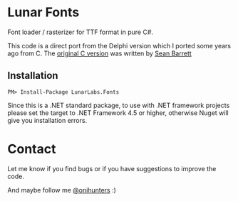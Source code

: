 # Lunar Fonts
Font loader / rasterizer for TTF format in pure C#.

This code is a direct port from the Delphi version which I ported some years ago from C. 
The [original C version](https://github.com/nothings/stb/blob/master/stb_truetype.h) was written by [Sean Barrett](http://nothings.org/)

## Installation

    PM> Install-Package LunarLabs.Fonts

Since this is a .NET standard package, to use with .NET framework projects please set the target to .NET Framework 4.5 or higher, otherwise Nuget will give you installation errors.

# Contact

Let me know if you find bugs or if you have suggestions to improve the code.

And maybe follow me [@onihunters](https://twitter.com/onihunters) :)
